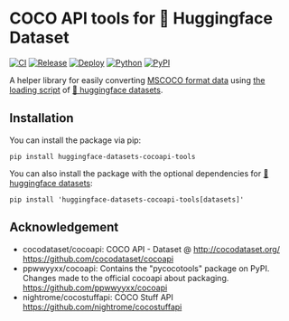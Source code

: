 # COCO API tools for 🤗 Huggingface Dataset

[![CI](https://github.com/shunk031/huggingface-datasets_cocoapi-tools/actions/workflows/ci.yaml/badge.svg)](https://github.com/shunk031/huggingface-datasets_cocoapi-tools/actions/workflows/ci.yaml)
[![Release](https://github.com/shunk031/huggingface-datasets_cocoapi-tools/actions/workflows/release.yaml/badge.svg)](https://github.com/shunk031/huggingface-datasets_cocoapi-tools/actions/workflows/release.yaml)
[![Deploy](https://github.com/shunk031/huggingface-datasets_cocoapi-tools/actions/workflows/deploy.yaml/badge.svg)](https://github.com/shunk031/huggingface-datasets_cocoapi-tools/actions/workflows/deploy.yaml)
[![Python](https://img.shields.io/badge/python-3.9%20%7C%203.10%20%7C%203.11-blue?logo=python)](https://pypi.python.org/pypi/huggingface-datasets-cocoapi-tools)
[![PyPI](https://img.shields.io/pypi/v/huggingface-datasets-cocoapi-tools.svg)](https://pypi.python.org/pypi/huggingface-datasets-cocoapi-tools)

A helper library for easily converting [MSCOCO format data](https://cocodataset.org/#home) using [the loading script](https://huggingface.co/docs/datasets/dataset_script) of [🤗 huggingface datasets](https://github.com/huggingface/datasets).

## Installation

You can install the package via pip:

```shell
pip install huggingface-datasets-cocoapi-tools
```

You can also install the package with the optional dependencies for [🤗 huggingface datasets](https://github.com/huggingface/datasets):

```
pip install 'huggingface-datasets-cocoapi-tools[datasets]'
```

## Acknowledgement

- cocodataset/cocoapi: COCO API - Dataset @ http://cocodataset.org/ https://github.com/cocodataset/cocoapi 
- ppwwyyxx/cocoapi: Contains the "pycocotools" package on PyPI. Changes made to the official cocoapi about packaging. https://github.com/ppwwyyxx/cocoapi 
- nightrome/cocostuffapi: COCO Stuff API https://github.com/nightrome/cocostuffapi 
